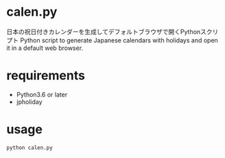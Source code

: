 # calen.py
日本の祝日付きカレンダーを生成してデフォルトブラウザで開くPythonスクリプト
Python script to generate Japanese calendars with holidays and open it in a default web browser.

# requirements
- Python3.6 or later
- jpholiday

# usage
`python calen.py`
